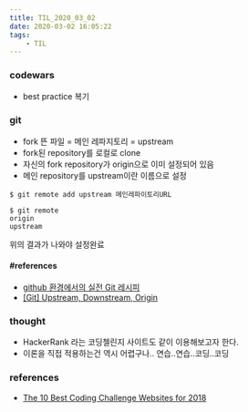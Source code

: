 ```yaml
---
title: TIL_2020_03_02
date: 2020-03-02 16:05:22
tags:
    - TIL
---
```



### codewars
- best practice 복기

### git
- fork 뜬 파일 = 메인 레파지토리 = upstream
- fork된 repository를 로컬로 clone
- 자신의 fork repository가 origin으로 이미 설정되어 있음
- 메인 repository를 upstream이란 이름으로 설정

```
$ git remote add upstream 메인레파이토리URL
```

```
$ git remote
origin
upstream
```
위의 결과가 나와야 설정완료


#### #references
- [github 환경에서의 실전 Git 레시피](https://meetup.toast.com/posts/116)
- [[Git] Upstream, Downstream, Origin](https://developer-alle.tistory.com/315)


### thought
- HackerRank 라는 코딩첼린지 사이트도 같이 이용해보고자 한다.
- 이론을 직접 적용하는건 역시 어렵구나.. 연습..연습..코딩..코딩


### references
- [The 10 Best Coding Challenge Websites for 2018](https://medium.com/coderbyte/the-10-best-coding-challenge-websites-for-2018-12b57645b654)
